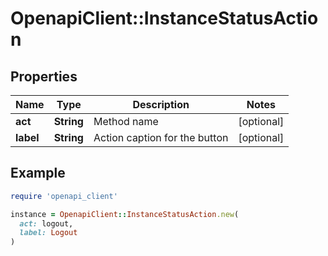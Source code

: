 # OpenapiClient::InstanceStatusAction

## Properties

| Name | Type | Description | Notes |
| ---- | ---- | ----------- | ----- |
| **act** | **String** | Method name | [optional] |
| **label** | **String** | Action caption for the button | [optional] |

## Example

```ruby
require 'openapi_client'

instance = OpenapiClient::InstanceStatusAction.new(
  act: logout,
  label: Logout
)
```

